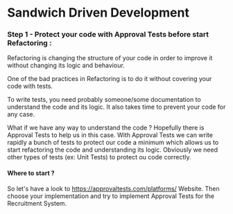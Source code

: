# **Sandwich Driven Development**

### Step 1 - Protect your code with Approval Tests before start Refactoring :

Refactoring is changing the structure of your code in order to improve it without changing its logic and behaviour.

One of the bad practices in Refactoring is to do it without covering your code with tests.

To write tests, you need probably someone/some documentation to understand the code and its logic.
It also takes time to prevent your code for any case.

What if we have any way to understand the code ?
Hopefully there is Approval Tests to help us in this case.
With Approval Tests we can write rapidly a bunch of tests to protect our code a minimum which allows us to start refactoring the code and understanding its logic.
Obviously we need other types of tests (ex: Unit Tests) to protect ou code correctly.

#### Where to start ?

So let's have a look to https://approvaltests.com/platforms/ Website. Then choose your implementation and try to implement Approval Tests for the Recruitment System.